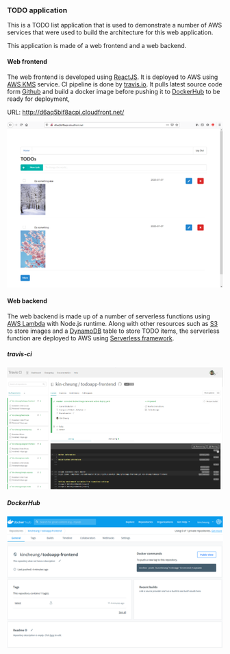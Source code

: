### TODO application

This is a TODO list application that is used to demonstrate a number of AWS services that were used to build the architecture for this web application.

This application is made of a web frontend and a web backend.

#### Web frontend

The web frontend is developed using [ReactJS](https://reactjs.org/). It is deployed to AWS using [AWS KMS](https://aws.amazon.com/kms/) service. CI pipeline is done by [travis.io](https://travis-ci.org/). It pulls latest source code form [Github](https://github.com/) and build a docker image before pushing it to [DockerHub](https://hub.docker.com/) to be ready for deployment, 

URL: http://d6aq5bif8acpi.cloudfront.net/

![TODO app](images/todo-app.png)

#### Web backend

The web backend is made up of a number of serverless functions using [AWS Lambda](https://aws.amazon.com/lambda/) with Node.js runtime. Along with other resources such as [S3](https://aws.amazon.com/s3/) to store images and a [DynamoDB](https://aws.amazon.com/dynamodb/) table to store TODO items, the serverless function are deployed to AWS using [Serverless framework](https://www.serverless.com/). 


##### travis-ci
![travis-ci](images/travis-ci.png)

##### DockerHub
![docker-hub](images/docker-hub.png)
